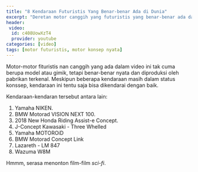 ```yaml
---
title: "8 Kendaraan Futuristis Yang Benar-benar Ada di Dunia"
excerpt: "Deretan motor canggih yang futuristis yang benar-benar ada dan bisa dikendarai"
header:
 video:
  id: c408UowXzT4
  provider: youtube
categories: [video]
tags: [motor futuristis, motor konsep nyata]
---
```


Motor-motor fituristis nan canggih yang ada dalam video ini tak cuma berupa model atau gimik, tetapi benar-benar nyata dan diproduksi oleh pabrikan terkenal. Meskipun beberapa kendaraan masih dalam status konssep, kendaraan ini tentu saja bisa dikendarai dengan baik.

Kendaraan-kendaran tersebut antara lain:
1. Yamaha NIKEN.
2. BMW Motorad VISION NEXT 100.
3. 2018 New Honda Riding Assist-e Concept.
4. J-Concept Kawasaki - Three Whelled
5. Yamaha MOTOROiD
6. BMW Motorad Concept Link
7. Lazareth - LM 847
8. Wazuma W8M

Hmmm, serasa menonton film-film _sci-fi_.
